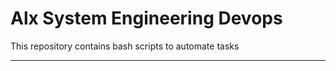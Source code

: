 # Alx System Engineering Devops

<p>This repository contains bash scripts to automate tasks</p>

---
